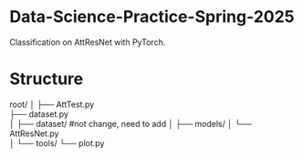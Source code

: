 # Data-Science-Practice-Spring-2025
Classification on AttResNet with PyTorch.
# Structure
root/
│
├── AttTest.py                
├── dataset.py               
│
├── dataset/                 #not change, need to add 
│
├── models/
│   └── AttResNet.py          
│
└── tools/
    └── plot.py               

